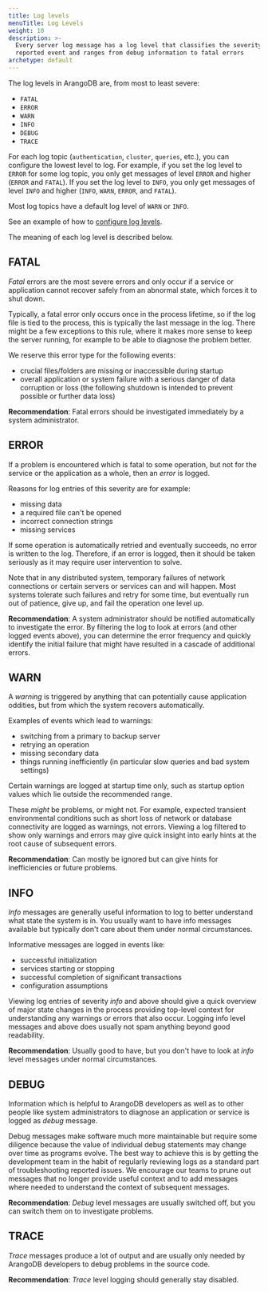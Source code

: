 ```yaml
---
title: Log levels
menuTitle: Log Levels
weight: 10
description: >-
  Every server log message has a log level that classifies the severity of the
  reported event and ranges from debug information to fatal errors
archetype: default
---
```

The log levels in ArangoDB are, from most to least severe:

- `FATAL`
- `ERROR`
- `WARN`
- `INFO`
- `DEBUG`
- `TRACE`

For each log topic (`authentication`, `cluster`, `queries`, etc.), you can
configure the lowest level to log. For example, if you set the log level to
`ERROR` for some log topic, you only get messages of level `ERROR` and higher
(`ERROR` and `FATAL`). If you set the log level to `INFO`, you only get messages
of level `INFO` and higher (`INFO`, `WARN`, `ERROR`, and `FATAL`).

Most log topics have a default log level of `WARN` or `INFO`.

See an example of how to
[configure log levels](configuration.md#options-with-multiple-values).

The meaning of each log level is described below.

## FATAL

_Fatal_ errors are the most severe errors and only occur if a service or application
cannot recover safely from an abnormal state, which forces it to shut down.

Typically, a fatal error only occurs once in the process lifetime,
so if the log file is tied to the process, this is typically
the last message in the log. There might be a few exceptions to this
rule, where it makes more sense to keep the server running, for example
to be able to diagnose the problem better.

We reserve this error type for the following events:

- crucial files/folders are missing or inaccessible during startup
- overall application or system failure with a serious danger of
  data corruption or loss (the following shutdown is intended to prevent
  possible or further data loss)

**Recommendation**:
Fatal errors should be investigated immediately by a system administrator.

## ERROR

If a problem is encountered which is fatal to some operation, but not for
the service or the application as a whole, then an _error_ is logged.

Reasons for log entries of this severity are for example:

- missing data
- a required file can't be opened
- incorrect connection strings
- missing services

If some operation is automatically retried and eventually succeeds,
no error is written to the log. Therefore, if an error is logged, then
it should be taken seriously as it may require user intervention to solve.

Note that in any distributed system, temporary failures of network connections
or certain servers or services can and will happen. Most systems tolerate
such failures and retry for some time, but eventually run out of patience,
give up, and fail the operation one level up.

**Recommendation**:
A system administrator should be notified automatically to investigate the error.
By filtering the log to look at errors (and other logged events above),
you can determine the error frequency and quickly identify the initial failure
that might have resulted in a cascade of additional errors.

## WARN

A _warning_ is triggered by anything that can potentially cause
application oddities, but from which the system recovers automatically.

Examples of events which lead to warnings:

- switching from a primary to backup server
- retrying an operation
- missing secondary data
- things running inefficiently
  (in particular slow queries and bad system settings)
  
Certain warnings are logged at startup time only, such as startup option
values which lie outside the recommended range.

These _might_ be problems, or might not. For example, expected transient
environmental conditions such as short loss of network or database
connectivity are logged as warnings, not errors. Viewing a log filtered
to show only warnings and errors may give quick insight into early
hints at the root cause of subsequent errors.

**Recommendation**:
Can mostly be ignored but can give hints for inefficiencies or
future problems.

## INFO

_Info_ messages are generally useful information to log to better
understand what state the system is in. You usually want to
have info messages available but typically don't care about them
under normal circumstances.

Informative messages are logged in events like:

- successful initialization
- services starting or stopping
- successful completion of significant transactions
- configuration assumptions

Viewing log entries of severity _info_ and above should give a quick overview
of major state changes in the process providing top-level context for
understanding any warnings or errors that also occur. Logging info level
messages and above does usually not spam anything beyond good readability.

**Recommendation**:
Usually good to have, but you don't have to look at _info_ level messages
under normal circumstances.

## DEBUG

Information which is helpful to ArangoDB developers as well as to other
people like system administrators to diagnose an application or service
is logged as _debug_ message.

Debug messages make software much more maintainable but require some
diligence because the value of individual debug statements may change
over time as programs evolve. The best way to achieve this is by getting
the development team in the habit of regularly reviewing logs as a standard
part of troubleshooting reported issues. We encourage our teams to
prune out messages that no longer provide useful context and to add
messages where needed to understand the context of subsequent messages.

**Recommendation**:
_Debug_ level messages are usually switched off, but you can switch them on
to investigate problems.

## TRACE

_Trace_ messages produce a lot of output and are usually only needed by
ArangoDB developers to debug problems in the source code.

**Recommendation**:
_Trace_ level logging should generally stay disabled.
